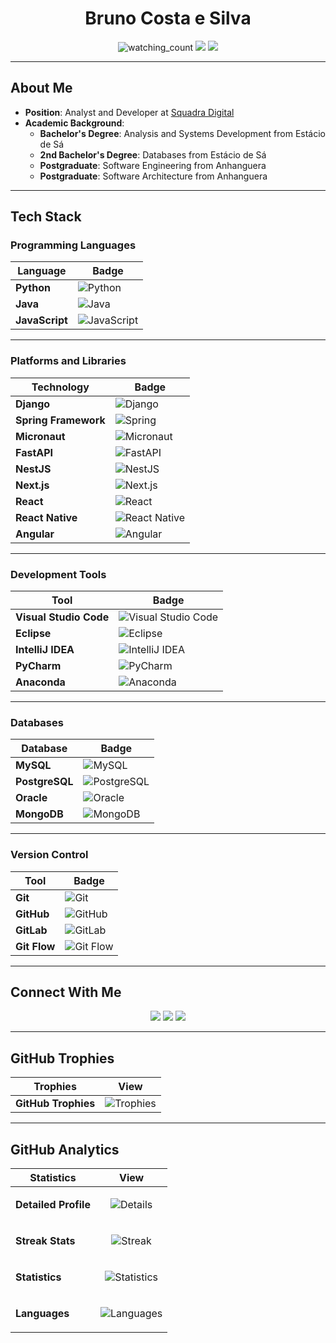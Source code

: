 <h1 align="center">Bruno Costa e Silva</h1>

<p align="center"> 
  <img src="https://komarev.com/ghpvc/?username=Brunocs1991&color=brightgreen" alt="watching_count" />
  <img src="https://img.shields.io/badge/Age-31-blue" />
  <img src="https://img.shields.io/badge/Focus-Java%20and%20Python-success">
</p>

---

## About Me

- **Position**: Analyst and Developer at [Squadra Digital](https://www.squadra.com.br/)  
- **Academic Background**:  
  - **Bachelor's Degree**: Analysis and Systems Development from Estácio de Sá  
  - **2nd Bachelor's Degree**: Databases from Estácio de Sá  
  - **Postgraduate**: Software Engineering from Anhanguera  
  - **Postgraduate**: Software Architecture from Anhanguera  

---

## Tech Stack

### **Programming Languages**

| Language       | Badge                                                                 |
|----------------|-----------------------------------------------------------------------|
| **Python**     | ![Python](https://img.shields.io/badge/-Python-05122A?style=flat&logo=python) |
| **Java**       | ![Java](https://img.shields.io/badge/-Java-05122A?style=flat&logo=Java&logoColor=FFA518) |
| **JavaScript** | ![JavaScript](https://img.shields.io/badge/-JavaScript-05122A?style=flat&logo=javascript) |

---

### **Platforms and Libraries**

| Technology             | Badge                                                                 |
|------------------------|----------------------------------------------------------------------|
| **Django**             | ![Django](https://img.shields.io/badge/-Django-05122A?style=flat&logo=django&logoColor=092E20) |
| **Spring Framework**   | ![Spring](https://img.shields.io/badge/-Spring-05122A?style=flat&logo=spring&logoColor=6DB33F) |
| **Micronaut**          | ![Micronaut](https://img.shields.io/badge/-Micronaut-05122A?style=flat&logo=micronaut&logoColor=5C2D91) |
| **FastAPI**            | ![FastAPI](https://img.shields.io/badge/-FastAPI-05122A?style=flat&logo=fastapi&logoColor=009688) |
| **NestJS**             | ![NestJS](https://img.shields.io/badge/-NestJS-05122A?style=flat&logo=nestjs&logoColor=E0234E) |
| **Next.js**            | ![Next.js](https://img.shields.io/badge/-Next.js-05122A?style=flat&logo=next.js) |
| **React**              | ![React](https://img.shields.io/badge/-React-05122A?style=flat&logo=react) |
| **React Native**       | ![React Native](https://img.shields.io/badge/-React%20Native-05122A?style=flat&logo=react) |
| **Angular**            | ![Angular](https://img.shields.io/badge/-Angular-05122A?style=flat&logo=angular&logoColor=DD0031) |

---

### **Development Tools**

| Tool                    | Badge                                                                 |
|-------------------------|-----------------------------------------------------------------------|
| **Visual Studio Code**  | ![Visual Studio Code](https://img.shields.io/badge/-Visual%20Studio%20Code-05122A?style=flat) |
| **Eclipse**             | ![Eclipse](https://img.shields.io/badge/-Eclipse-05122A?style=flat&logo=eclipse-ide&logoColor=2C2255) |
| **IntelliJ IDEA**       | ![IntelliJ IDEA](https://img.shields.io/badge/-IntelliJ%20IDEA-05122A?style=flat&logo=intellij-idea&logoColor=000000) |
| **PyCharm**             | ![PyCharm](https://img.shields.io/badge/PyCharm-05122A?style=flat&logo=pycharm&logoColor=green) |
| **Anaconda**            | ![Anaconda](https://img.shields.io/badge/Anaconda-05122A?style=flat&logo=anaconda&logoColor=green) |

---

### **Databases**

| Database        | Badge                                                                 |
|-----------------|-----------------------------------------------------------------------|
| **MySQL**       | ![MySQL](https://img.shields.io/badge/Mysql-05122A?style=flat&logo=mysql&logoColor=orange) |
| **PostgreSQL**  | ![PostgreSQL](https://img.shields.io/badge/PostgreSQL-05122A?style=flat&logo=postgresql&logoColor=blue) |
| **Oracle**      | ![Oracle](https://img.shields.io/badge/Oracle-05122A?style=flat&logo=oracle&logoColor=F80000) |
| **MongoDB**     | ![MongoDB](https://img.shields.io/badge/MongoDB-05122A?style=flat&logo=mongodb&logoColor=47A248) |

---

### **Version Control**

| Tool           | Badge                                                              |
|----------------|--------------------------------------------------------------------|
| **Git**        | ![Git](https://img.shields.io/badge/-Git-05122A?style=flat&logo=git) |
| **GitHub**     | ![GitHub](https://img.shields.io/badge/-GitHub-05122A?style=flat&logo=github) |
| **GitLab**     | ![GitLab](https://img.shields.io/badge/GitLab-05122A?style=flat&logo=gitlab&logoColor=FC6D26) |
| **Git Flow**   | ![Git Flow](https://img.shields.io/badge/Git%20Flow-05122A?style=flat&logo=git&logoColor=FF4500) |

---

## Connect With Me

<p align="center">
  <a href="https://www.linkedin.com/in/brunocs-dev/"><img src="https://img.shields.io/badge/-Bruno%20Costa%20E%20Silva-0077B5?style=flat&logo=Linkedin&logoColor=white"/></a>
  <a href="https://instagram.com/brunocs_91/"><img src="https://img.shields.io/badge/brunocs__91-E4405F?style=flat&logo=Instagram&logoColor=white"/></a>
  <a href="https://github.com/Brunocs1991"><img src="https://img.shields.io/badge/Brunocs1991-000000?style=flat&logo=GitHub&logoColor=white"/></a>
</p>

---

## GitHub Trophies

| Trophies | View |
|----------|------|
| **GitHub Trophies** | ![Trophies](https://github-profile-trophy.vercel.app/?username=Brunocs1991&column=7&theme=gruvbox&no-frame=true) |

---

## GitHub Analytics

| Statistics       | View                                                                                                        |
|------------------|-------------------------------------------------------------------------------------------------------------|
| **Detailed Profile** | <p align="center"><img src="https://github-profile-summary-cards.vercel.app/api/cards/profile-details?username=Brunocs1991&theme=tokyonight&exclude=email" alt="Details" /></p> |
| **Streak Stats** | <p align="center"><img src="https://github-readme-streak-stats.herokuapp.com/?user=Brunocs1991&count_private=true&theme=tokyonight&date_format=j%2Fn%5B%2FY%5D" alt="Streak" /></p> |
| **Statistics**   | <p align="center"><img src="https://github-readme-stats.vercel.app/api?username=Brunocs1991&show_icons=true&count_private=true&theme=tokyonight&custom_title=My%20GitHub%20Statistics" alt="Statistics" /></p> |
| **Languages**    | <p align="center"><img src="https://github-readme-stats.vercel.app/api/top-langs/?username=Brunocs1991&theme=tokyonight&layout=donut-vertical&custom_title=My%20Programming%20Languages&langs_count=6&hide=Jupyter%20Notebook" alt="Languages" /></p> |
